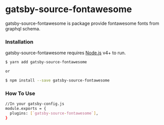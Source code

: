 # gatsby-source-fontawesome

gatsby-source-fontawesome is package provide fontawesome fonts from graphql schema.

### Installation

gatsby-source-fontawesome requires [Node.js](https://nodejs.org/) v4+ to run.

```sh
$ yarn add gatsby-source-fontawesome

or

$ npm install --save gatsby-source-fontawesome
```

### How To Use

```sh
//In your gatsby-config.js
module.exports = {
  plugins: [`gatsby-source-fontawesome`],
}

```
